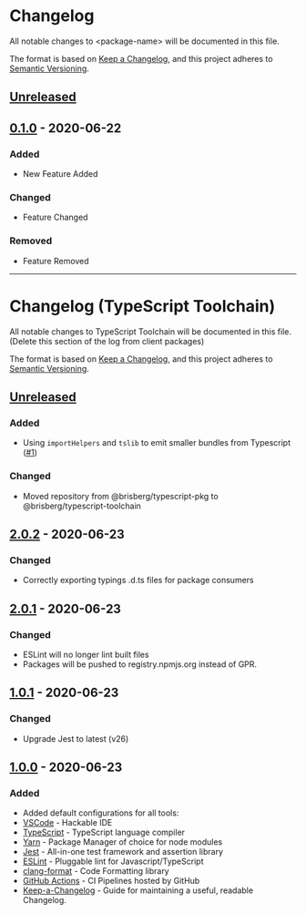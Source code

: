 # Changelog
All notable changes to \<package-name> will be documented in this file.

The format is based on [Keep a Changelog](https://keepachangelog.com/en/1.0.0/),
and this project adheres to [Semantic Versioning](https://semver.org/spec/v2.0.0.html).

## [Unreleased]

## [0.1.0] - 2020-06-22
### Added
- New Feature Added

### Changed
- Feature Changed

### Removed
- Feature Removed

[Unreleased]: https://github.com/brisberg/<package-name>/compare/v0.1.0...HEAD
[0.1.0]: https://github.com/brisberg/<package-name>/releases/tag/v0.1.0

---
<!-- typescript-toolchain specific CHANGELOG below -->

# Changelog (TypeScript Toolchain)
All notable changes to TypeScript Toolchain will be documented in this file. (Delete this section of the log from client packages)

The format is based on [Keep a Changelog](https://keepachangelog.com/en/1.0.0/),
and this project adheres to [Semantic Versioning](https://semver.org/spec/v2.0.0.html).

## [Unreleased]

### Added
- Using `importHelpers` and `tslib` to emit smaller bundles from Typescript ([#1](https://github.com/brisberg/typescript-toolchain/pull/1))

### Changed
- Moved repository from @brisberg/typescript-pkg to @brisberg/typescript-toolchain


## [2.0.2] - 2020-06-23

### Changed
- Correctly exporting typings .d.ts files for package consumers


## [2.0.1] - 2020-06-23

### Changed
- ESLint will no longer lint built files
- Packages will be pushed to registry.npmjs.org instead of GPR.


## [1.0.1] - 2020-06-23

### Changed
- Upgrade Jest to latest (v26)


## [1.0.0] - 2020-06-23
### Added
- Added default configurations for all tools:
- [VSCode](https://code.visualstudio.com/) - Hackable IDE
- [TypeScript](https://www.typescriptlang.org/) - TypeScript language compiler
- [Yarn](https://yarnpkg.com/) - Package Manager of choice for node modules
- [Jest](https://jestjs.io/en/) - All-in-one test framework and assertion library
- [ESLint](https://eslint.org/) - Pluggable lint for Javascript/TypeScript
- [clang-format](https://clang.llvm.org/) - Code Formatting library
- [GitHub Actions](https://github.com/features/actions) - CI Pipelines hosted by GitHub
- [Keep-a-Changelog](https://keepachangelog.com/en/1.0.0/) - Guide for maintaining a useful, readable Changelog.


[Unreleased]: https://github.com/brisberg/typescript-toolchain/compare/v2.0.2...HEAD
[2.0.2]: https://github.com/brisberg/typescript-toolchain/releases/tag/v2.0.1...v2.0.2
[2.0.1]: https://github.com/brisberg/typescript-toolchain/releases/tag/v1.0.1...v2.0.1
[1.0.1]: https://github.com/brisberg/typescript-toolchain/releases/tag/v1.0.0...v1.0.1
[1.0.0]: https://github.com/brisberg/typescript-toolchain/releases/tag/v1.0.0
